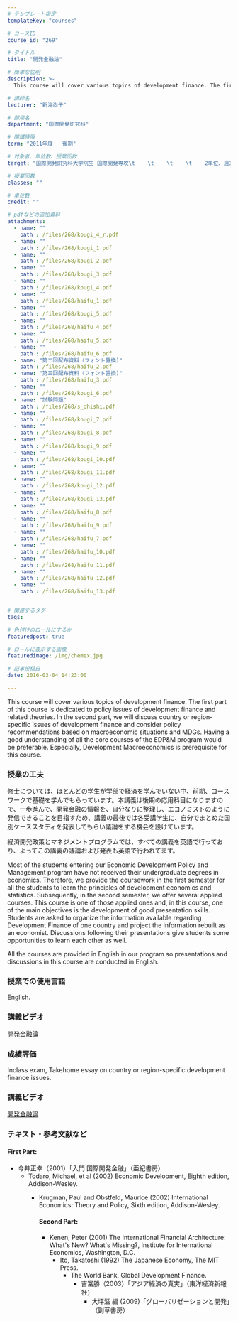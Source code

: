 ```yaml
---
# テンプレート指定
templateKey: "courses"

# コースID
course_id: "269"

# タイトル
title: "開発金融論"

# 簡単な説明
description: >-
  This course will cover various topics of development finance. The first part of this course is dedic...

# 講師名
lecturer: "新海尚子"

# 部局名
department: "国際開発研究科"

# 開講時限
term: "2011年度	後期"

# 対象者、単位数、授業回数
target: "国際開発研究科大学院生 国際開発専攻\t    \t    \t    \t    2単位、週1回全15回"

# 授業回数
classes: ""

# 単位数
credit: ""

# pdfなどの追加資料
attachments: 
  - name: "" 
    path : /files/268/kougi_4_r.pdf
  - name: "" 
    path : /files/268/kougi_1.pdf
  - name: "" 
    path : /files/268/kougi_2.pdf
  - name: "" 
    path : /files/268/kougi_3.pdf
  - name: "" 
    path : /files/268/kougi_4.pdf
  - name: "" 
    path : /files/268/haifu_1.pdf
  - name: "" 
    path : /files/268/kougi_5.pdf
  - name: "" 
    path : /files/268/haifu_4.pdf
  - name: "" 
    path : /files/268/haifu_5.pdf
  - name: "" 
    path : /files/268/haifu_6.pdf
  - name: "第二回配布資料（フォント置換)" 
    path : /files/268/haifu_2.pdf
  - name: "第三回配布資料（フォント置換)" 
    path : /files/268/haifu_3.pdf
  - name: "" 
    path : /files/268/kougi_6.pdf
  - name: "試験問題" 
    path : /files/268/s_ohishi.pdf
  - name: "" 
    path : /files/268/kougi_7.pdf
  - name: "" 
    path : /files/268/kougi_8.pdf
  - name: "" 
    path : /files/268/kougi_9.pdf
  - name: "" 
    path : /files/268/kougi_10.pdf
  - name: "" 
    path : /files/268/kougi_11.pdf
  - name: "" 
    path : /files/268/kougi_12.pdf
  - name: "" 
    path : /files/268/kougi_13.pdf
  - name: "" 
    path : /files/268/haifu_8.pdf
  - name: "" 
    path : /files/268/haifu_9.pdf
  - name: "" 
    path : /files/268/haifu_7.pdf
  - name: "" 
    path : /files/268/haifu_10.pdf
  - name: "" 
    path : /files/268/haifu_11.pdf
  - name: "" 
    path : /files/268/haifu_12.pdf
  - name: "" 
    path : /files/268/haifu_13.pdf


# 関連するタグ
tags:

# 色付けのロールにするか
featuredpost: true

# ロールに表示する画像
featuredimage: /img/chemex.jpg

# 記事投稿日
date: 2016-03-04 14:23:00

---
```

This course will cover various topics of development finance. The first part of this course is dedicated to policy issues of development finance and related theories. In the second part, we will discuss country or region-specific issues of development finance and consider policy recommendations based on macroeconomic situations and MDGs. Having a good understanding of all the core courses of the EDP&M program would be preferable. Especially, Development Macroeconomics is prerequisite for this course.
### 授業の工夫

修士については、ほとんどの学生が学部で経済を学んでいない中、前期、コースワークで基礎を学んでもらっています。本講義は後期の応用科目になりますので、一歩進んで、開発金融の情報を、自分なりに整理し、エコノミストのように発信できることを目指すため、講義の最後では各受講学生に、自分でまとめた国別ケーススタディを発表してもらい議論をする機会を設けています。 

経済開発政策とマネジメントプログラムでは、すべての講義を英語で行っており、よってこの講義の議論および発表も英語で行われてます。 

Most of the students entering our Economic Development Policy and Management program have not received their undergraduate degrees in economics. Therefore, we provide the coursework in the first semester for all the students to learn the principles of development economics and statistics. Subsequently, in the second semester, we offer several applied courses. This course is one of those applied ones and, in this course, one of the main objectives is the development of good presentation skills. Students are asked to organize the information available regarding Development Finance of one country and project the information rebuilt as an economist. Discussions following their presentations give students some opportunities to learn each other as well. 

All the courses are provided in English in our program so presentations and discussions in this course are conducted in English.

### 授業での使用言語

English.

### 講義ビデオ

[開発金融論](http://video.media.nagoya-u.ac.jp/pcsweb/FlvPlayer/play.html?contentsCode=1684&categoryCode=124)

### 成績評価

Inclass exam, Takehome essay on country or region-specific development finance issues.
### 講義ビデオ

[開発金融論](http://nuvideo.media.nagoya-u.ac.jp/embed/15b5e1c49cb581e9879e97f0f8c3e15ae7cabee1) 

### テキスト・参考文献など

#### First Part:

  * 今井正幸（2001）「入門 国際開発金融」（亜紀書房） 
      * Todaro, Michael, et al (2002) Economic Development, Eighth edition, Addison-Wesley. 
          * Krugman, Paul and Obstfeld, Maurice (2002) International Economics: Theory and Policy, Sixth edition, Addison-Wesley.  
            #### Second Part:
            
              * Kenen, Peter (2001) The International Financial Architecture: What's New? What's Missing?, Institute for International Economics, Washington, D.C. 
                  * Ito, Takatoshi (1992) The Japanese Economy, The MIT Press. 
                      * The World Bank, Global Development Finance. 
                          * 吉冨勝（2003）「アジア経済の真実」（東洋経済新報社） 
                              * 大坪滋 編 (2009)「グローバリゼーションと開発」（剄草書房） 